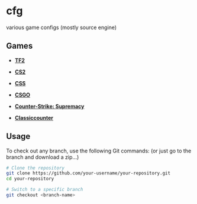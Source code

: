 # cfg
various game configs (mostly source engine)

## Games

- [**TF2**](https://github.com/Pandaptable/cfg/tree/tf2)

- [**CS2**](https://github.com/Pandaptable/cfg/tree/cs2)

- [**CSS**](https://github.com/Pandaptable/cfg/tree/css)

- [**CSGO**](https://github.com/Pandaptable/cfg/tree/csgo)

- [**Counter-Strike: Supremacy**](https://github.com/Pandaptable/cfg/tree/cs-supremacy)
  
- [**Classiccounter**](https://github.com/Pandaptable/cfg/tree/classiccounter)

## Usage

To check out any branch, use the following Git commands:
(or just go to the branch and download a zip...)

```bash
# Clone the repository
git clone https://github.com/your-username/your-repository.git
cd your-repository

# Switch to a specific branch
git checkout <branch-name>
```
